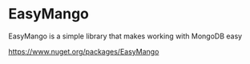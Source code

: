 # EasyMango
EasyMango is a simple library that makes working with MongoDB easy

https://www.nuget.org/packages/EasyMango
